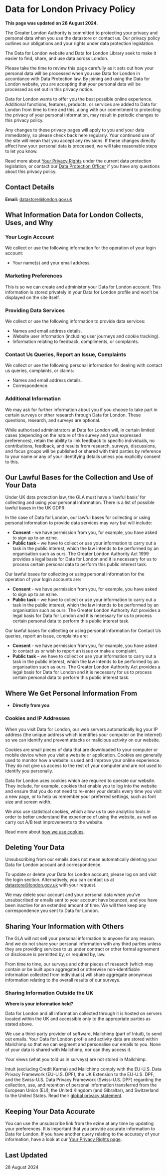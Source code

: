 # Data for London Privacy Policy

**This page was updated on 28 August 2024.**

The Greater London Authority is committed to protecting your privacy and personal data when you use the datastore or contact us. Our privacy policy outlines our obligations and your rights under data protection legislation.

The Data for London website and Data for London Library seek to make it easier to find, share, and use data across London.

Please take the time to review this page carefully as it sets out how your personal data will be processed when you use Data for London in accordance with Data Protection law. By joining and using the Data for London website, you are accepting that your personal data will be processed as set out in this privacy notice.

Data for London wants to offer you the best possible online experience. Additional functions, features, products, or services are added to Data for London from time to time and this, along with our commitment to protecting the privacy of your personal information, may result in periodic changes to this privacy policy.

Any changes to these privacy pages will apply to you and your data immediately, so please check back here regularly. Your continued use of the site will mean that you accept any revisions. If these changes directly affect how your personal data is processed, we will take reasonable steps to let you know.

Read more about [Your Privacy Rights](https://www.london.gov.uk/who-we-are/governance-and-spending/privacy-policies/your-privacy-rights) under the current data protection legislation, or contact our [Data Protection Officer](https://www.london.gov.uk/who-we-are/governance-and-spending/privacy-policies/your-privacy-rights) if you have any questions about this privacy policy.

## Contact Details

**Email:** [datastore@london.gov.uk](mailto:datastore@london.gov.uk)

## What Information Data for London Collects, Uses, and Why

### Your Login Account

We collect or use the following information for the operation of your login account:

- Your name(s) and your email address.

### Marketing Preferences

This is so we can create and administer your Data for London account. This information is stored privately in your Data for London profile and won’t be displayed on the site itself.

### Providing Data Services

We collect or use the following information to provide data services:

- Names and email address details.
- Website user information (including user journeys and cookie tracking).
- Information relating to feedback, compliments, or complaints.

### Contact Us Queries, Report an Issue, Complaints

We collect or use the following personal information for dealing with contact us queries, complaints, or claims:

- Names and email address details.
- Correspondence.

### Additional Information

We may ask for further information about you if you choose to take part in certain surveys or other research through Data for London. These questions, research, and surveys are optional.

While authorised administrators at Data for London will, in certain limited cases (depending on the nature of the survey and your expressed preferences), retain the ability to link feedback to specific individuals, no contributions, feedback, and results from research, surveys, discussions, and focus groups will be published or shared with third parties by reference to your name or any of your identifying details unless you explicitly consent to this.

## Our Lawful Bases for the Collection and Use of Your Data

Under UK data protection law, the GLA must have a ‘lawful basis’ for collecting and using your personal information. There is a list of possible lawful bases in the UK GDPR.

In the case of Data for London, our lawful bases for collecting or using personal information to provide data services may vary but will include:

- **Consent** - we have permission from you, for example, you have asked to sign up to an ezine.
- **Public task** – we have to collect or use your information to carry out a task in the public interest, which the law intends to be performed by an organisation such as ours. The Greater London Authority Act 1999 provides a legal basis for Data for London and it is necessary for us to process certain personal data to perform this public interest task.

Our lawful bases for collecting or using personal information for the operation of your login accounts are:

- **Consent** - we have permission from you, for example, you have asked to sign up to an ezine.
- **Public task** – we have to collect or use your information to carry out a task in the public interest, which the law intends to be performed by an organisation such as ours. The Greater London Authority Act provides a legal basis for Data for London and it is necessary for us to process certain personal data to perform this public interest task.

Our lawful bases for collecting or using personal information for Contact Us queries, report an issue, complaints are:

- **Consent** - we have permission from you, for example, you have asked to contact us or wish to report an issue or make a complaint.
- **Public task** – we have to collect or use your information to carry out a task in the public interest, which the law intends to be performed by an organisation such as ours. The Greater London Authority Act provides a legal basis for Data for London and it is necessary for us to process certain personal data to perform this public interest task.

## Where We Get Personal Information From

- **Directly from you**

### Cookies and IP Addresses

When you visit Data for London, our web servers automatically log your IP address (the unique address which identifies your computer on the internet) so we can identify and prevent attacks or malicious activity on our website.

Cookies are small pieces of data that are downloaded to your computer or mobile device when you visit a website or application. Cookies are generally used to monitor how a website is used and improve your online experience. They do not give us access to the rest of your computer and are not used to identify you personally.

Data for London uses cookies which are required to operate our website. They include, for example, cookies that enable you to log into the website and ensure that you do not need to re-enter your details every time you visit a new page, or to help us remember your preferred settings, such as font size and screen width.

We also use statistical cookies, which allow us to use analytics tools in order to better understand the experience of using the website, as well as carry out A/B test improvements to the website.

Read more about [how we use cookies](https://www.london.gov.uk/who-we-are/governance-and-spending/privacy-policies/gla-privacy-policy#stub-156118).

## Deleting Your Data

Unsubscribing from our emails does not mean automatically deleting your Data for London account and correspondence.

To update or delete your Data for London account, please log on and visit the login section. Alternatively, you can contact us at [datastore@london.gov.uk](mailto:datastore@london.gov.uk) with your request.

We may delete your account and your personal data when you’ve unsubscribed or emails sent to your account have bounced, and you have been inactive for an extended amount of time. We will then keep any correspondence you sent to Data for London.

## Sharing Your Information with Others

The GLA will not sell your personal information to anyone for any reason. And we do not share your personal information with any third parties unless they are providing services to us under contract or other formal agreement or disclosure is permitted by, or required by, law.

From time to time, our surveys and other pieces of research (which may contain or be built upon aggregated or otherwise non-identifiable information collected from individuals) will share aggregate anonymous information relating to the overall results of our surveys.

### Sharing Information Outside the UK

**Where is your information held?**

Data for London and all information collected through it is hosted on servers located within the UK and accessible only to the appropriate parties as stated above.

We use a third-party provider of software, Mailchimp (part of Intuit), to send out emails. Your Data for London profile and activity data are stored within Mailchimp so that we can segment and personalise our emails to you. None of your data is shared with Mailchimp, nor can they access it.

Your views (what you told us in surveys) are not stored in Mailchimp.

Intuit (excluding Credit Karma) and Mailchimp comply with the EU-U.S. Data Privacy Framework (EU-U.S. DPF), the UK Extension to the EU-U.S. DPF, and the Swiss-U.S. Data Privacy Framework (Swiss-U.S. DPF) regarding the collection, use, and retention of personal information transferred from the European Union (EU), the United Kingdom (and Gibraltar), and Switzerland to the United States. Read their [global privacy statement](https://www.intuit.com/privacy/statement/).

## Keeping Your Data Accurate

You can use the unsubscribe link from the ezine at any time by updating your preferences. It is important that you provide accurate information to Data for London. If you have another query relating to the accuracy of your information, have a look at our [Your Privacy Rights page](https://www.london.gov.uk/who-we-are/governance-and-spending/privacy-policies/your-privacy-rights).

## Last Updated

28 August 2024
